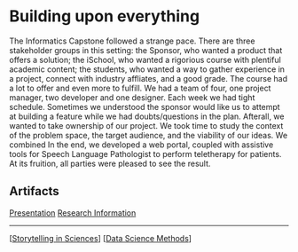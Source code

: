 # Building upon everything

The Informatics Capstone followed a strange pace. There are three stakeholder groups in this setting: the Sponsor, who wanted a product that offers a solution; the iSchool, who wanted a rigorious course with plentiful academic content; the students, who wanted a way to gather experience in a project, connect with industry affliates, and a good grade. The course had a lot to offer and even more to fulfill. We had a team of four, one project manager, two developer and one designer. Each week we had tight schedule. Sometimes we understood the sponsor would like us to attempt at building a feature while we had doubts/questions in the plan. Afterall, we wanted to take ownership of our project. We took time to study the context of the problem space, the target audience, and the viability of our ideas. We combined In the end, we developed a web portal, coupled with assistive tools for Speech Language Pathologist to perform teletherapy for patients. At its fruition, all parties were pleased to see the result.

## Artifacts

[Presentation](https://www.youtube.com/watch?v=V1Bylxc6OjI)
<a href="pdfs/Research%20Information.pdf">Research Information</a>

---

[[Storytelling in Sciences]]
[[Data Science Methods]]

[//begin]: # "Autogenerated link references for markdown compatibility"
[Storytelling in Sciences]: <Storytelling in Sciences.md> "Story time!"
[Data Science Methods]: <Data Science Methods.md> "Time for a refresher"
[//end]: # "Autogenerated link references"
